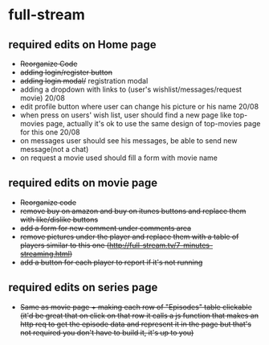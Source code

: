 # full-stream
## required edits on Home page
- ~~Reorganize Code~~
- ~~adding login/register button~~
- ~~adding login modal/~~ registration modal
- adding a dropdown with links to (user's wishlist/messages/request movie) 20/08
- edit profile button where user can change his picture or his name 20/08
- when press on users' wish list, user should find a new page like top-movies page,
    actually it's ok to use the same design of top-movies page for this one 20/08
- on messages user should see his messages, be able to send new message(not a chat)
- on request a movie used should fill a form with movie name

## required edits on movie page
- ~~Reorganize code~~
- ~~remove buy on amazon and buy on itunes buttons and replace them with like/dislike buttons~~
- ~~add a form for new comment under comments area~~
- ~~remove pictures under the player and replace them with a table of players similar to this one (http://full-stream.tv/7-minutes-streaming.html)~~
- ~~add a button for each player to report if it's not running~~

## required edits on series page
- ~~Same as movie page + making each row of "Episodes" table clickable (it'd be great that on click on that row it calls a js function that makes an http req to get the episode data and represent it in the page but that's not required you don't have to build it, it's up to you)~~
